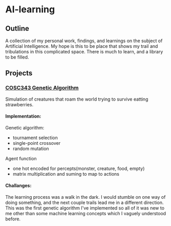 # AI-learning
## Outline
A collection of my personal work, findings, and learnings on the subject of Artificial Intelligence. My hope is this to be place that shows my trail and tribulations in this complicated space. There is much to learn, and a library to be filled.


## Projects
### [COSC343 Genetic Algorithm](COSC343-World)

Simulation of creatures that roam the world trying to survive eatting strawberries.
#### Implementation:
Genetic algorithm:
- tournament selection 
- single-point crossover
- random mutation

Agent function
- one hot encoded for percepts(monster, creature, food, empty) 
- matrix multiplication and suming to map to actions

#### Challanges:
The learning process was a walk in the dark. I would stumble on one way of doing something, and the next couple trails lead me in a different direction. This was the first genetic algorithm I've implemented so all of it was new to me other than some machine learning concepts which I vaguely understood before.
